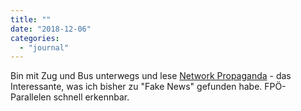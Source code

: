 ```yaml
---
title: ""
date: "2018-12-06"
categories: 
  - "journal"
---
```


Bin mit Zug und Bus unterwegs und lese [Network Propaganda](https://news.harvard.edu/gazette/story/2018/10/network-propaganda-takes-a-closer-look-at-media-and-american-politics/) - das Interessante, was ich bisher zu "Fake News" gefunden habe. FPÖ-Parallelen schnell erkennbar.
